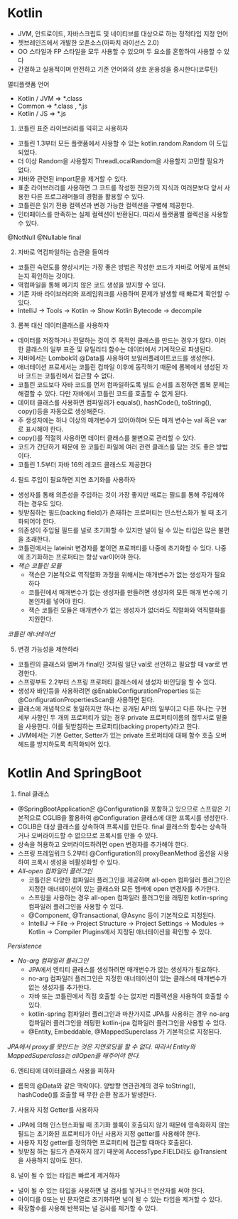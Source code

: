 # Kotlin #

- JVM, 안드로이드, 자바스크립트 및  네이티브를 대상으로 하는 정적타입 지정 언어
- 젯브레인즈에서 개발한 오픈소스(아파치 라이선스 2.0)
- OO 스타일과 FP 스타일을 모두 사용할 수 있으며 두 요소를 혼합하여 사용할 수 있다
- 간결하고 실용적이며 안전하고 기존 언어와의 상호 운용성을 중시한다(코루틴)

멀티플랫폼 언어
- Kotlin / JVM => *.class
- Common => *.class , *.js
- Kotlin / JS => *.js

1. 코틀린 표준 라이브러리를 익히고 사용하자
- 코틀린 1.3부터 모든 플랫폼에서 사용할 수 있는 kotlin.random.Random 이 도입되었다.
- 더 이상 Random을 사용할지 ThreadLocalRandom을 사용할지 고민할 필요가 없다.
- 자바와 관련된 import문을 제거할 수 있다.
- 표준 라이브러리를 사용하면 그 코드를 작성한 전문가의 지식과 여러분보다 앞서 사용한 다른 프로그래머들의 경험을 활용할 수 있다.
- 코틀린은 읽기 전용 컬렉션과 변경 가능한 컬렉션을 구별해 제공한다.
- 인터페이스를 만족하는 실제 컬렉션이 반환된다. 따라서 플랫폼별 컬렉션을 사용할 수 있다.

@NotNull
@Nullable
final

2. 자바로 역컴파일하는 습관을 들여라
- 코틀린 숙련도를 향상시키는 가장 좋은 방법은 작성한 코드가 자바로 어떻게 표현되는지 확인하는 것이다.
- 역컴파일을 통해 예기치 않은 코드 생성을 방지할 수 있다.
- 기존 자바 라이브러리와 프레임워크를 사용하며 문제가 발생할 때 빠르게 확인할 수 있다.
- IntelliJ -> Tools -> Kotlin -> Show Kotlin Bytecode -> decompile

3. 롬복 대신 데이터클래스를 사용하자
- 데이터를 저장하거나 전달하는 것이 주 목적인 클래스를 만드는 경우가 많다. 이러한 클래스의 일부 표준 및 유틸리티 함수는 데이터에서 기계적으로 파생된다.
- 자바에서는 Lombok의 @Data를 사용하여 보일러플레이트코드를 생성한다.
- 애너테이션 프로세서는 코틀린 컴파일 이후에 동작하기 때문에 롬복에서 생성된 자바 코드는 코틀린에서 접근할 수 없다.
- 코틀린 코드보다 자바 코드를 먼저 컴파일하도록 빌드 순서를 조정하면 롬복 문제는 해결할 수 있다. 다만 자바에서 코틀린 코드를 호출할 수 없게 된다.
- 데이터 클래스를 사용하면 컴파일러가 equals(), hashCode(), toString(), copy()등을 자동으로 생성해준다.
- 주 생성자에는 하나 이상의 매개변수가 있어야하며 모든 매개 변수는 val 혹은 var 로 표시해야 한다.
- copy()를 적절히 사용하면 데이터 클래스를 불변으로 관리할 수 있다.
- 코드가 간단하기 때문에 한 코틀린 파일에 여러 관련 클래스를 담는 것도 좋은 방법이다.
- 코틀린 1.5부터 자바 16의 레코드 클래스도 제공한다

4. 필드 주입이 필요하면 지연 초기화를 사용하자
- 생성자를 통해 의존성을 주입하는 것이 가장 좋지만 때로는 필드를 통해 주입해야 하는 경우도 있다.
- 뒷받침하는 필드(backing field)가 존재하는 프로퍼티는 인스턴스화가 될 때 초기화되어야 한다.
- 의존성이 주입될 필드를 널로 초기화할 수 있지만 널이 될 수 있는 타입은 많은 불편을 초래한다.
- 코틀린에서는 lateinit 변경자를 붙이면 프로퍼티를 나중에 초기화할 수 있다. 나중에 초기화하는 프로퍼티는 항상 var이어야 한다.
- *잭슨 코틀린 모듈*
  - 잭슨은 기본적으로 역직렬화 과정을 위해서는 매개변수가 없는 생성자가 필요하다
  - 코틀린에서 매개변수가 없는 생성자를 만들려면 생성자의 모든 매개 변수에 기본인자를 넣어야 한다.
  - 잭슨 코틀린 모듈은 매개변수가 없는 생성자가 없더라도 직렬화와 역직렬화를 지원한다.

*코틀린 애너테이션*

5. 변경 가능성을 제한하라
- 코틀린의 클래스와 멤버가 final인 것처림 일단 val로 선언하고 필요할 때 var로 변경한다.
- 스프링부트 2.2부터 스프링 프로퍼티 클래스에서 생성자 바인딩을 할 수 있다.
- 생성자 바인등을 사용하려면 @EnableConfigurationProperties 또는 @ConfigurationPropertiesScan을 사용하면 된다.
- 클래스에 개념적으로 동일하지만 하나는 공개된 API의 일부이고 다른 하나는 구현 세부 사항인 두 개의 프로퍼티가 있는 경우 private 프로퍼티이름의 접두사로 밑줄을 사용한다. 이를 뒷받침하는 프로퍼티(backing property)라고 한다.
- JVM에서는 기본 Getter, Setter가 있는 private 프로퍼티에 대해 함수 호출 오버헤드를 방지하도록 최적화되어 있다.





# Kotlin And SpringBoot #

1. final 클래스
- @SpringBootApplication은 @Configuration을 포함하고 있으므로 스프링은 기본적으로 CGLIB을 활용하여 @Configuration 클래스에 대한 프록시를 생성한다.
- CGLIB은 대상 클래스를 상속하여 프록시를 만든다. final 클래스와 함수는 상속하거나 오버라이드할 수 없으므로 프록시를 만들 수 있다.
- 상속을 허용하고 오버라이드하려면 open 변경자를 추가해야 한다.
- 스프링 프레임워크 5.2부터 @Configuration의 proxyBeanMethod 옵션을 사용하여 프록시 생성을 비활성화할 수 있다.
- *All-open 컴파일러 플러그인*
  - 코틀린은 다양한 컴파일러 플러그인을 제공하며 all-open 컴파일러 플러그인은 지정한 애너테이션이 있는 클래스와 모든 멤버에 open 변경자를 추가한다.
  - 스프링을 사용하는 경우 all-open 컴파일러 플러그인을 래핑한 kotlin-spring 컴파일러 플러그인을 사용할 수 있다.
  - @Component, @Transactional, @Async 등이 기본적으로 지정된다.
  - IntelliJ -> File -> Project Structure -> Project Settings -> Modules -> Kotlin -> Compiler Plugins에서 지정된 애너테이션을 확인할 수 있다.


*Persistence*
- *No-arg 컴파일러 플러그인*
  - JPA에서 엔티티 클래스를 생성하려면 매개변수가 없는 생성자가 필요하다.
  - no-arg 컴파일러 플러그인은 지정한 애너테이션이 있는 클래스에 매개변수가 없는 생성자를 추가한다.
  - 자바 또는 코틀린에서 직접 호출할 수는 없지만 리플렉션을 사용하여 호출할 수 있다.
  - kotlin-spring 컴파일러 플러그인과 마찬가지로 JPA를 사용하는 경우 no-arg컴파일러 플러그인을 래핑한 kotlin-jpa 컴파일러 플러그인을 사용할 수 있다.
  - @Entity, Embeddable, @MappedSuperclass 가 기본적으로 지정된다.

*JPA에서 proxy를 못만드는 것은 지연로딩을 할 수 없다.*
*따라서 Entity와 MappedSuperclass는 allOpen을 해주어야 한다.*

6. 엔티티에 데이터클래스 사용을 피하자
- 롬복의 @Data와 같은 맥락이다. 양방향 연관관계의 경우 toString(), hashCode()를 호출할 때 무한 순환 참조가 발생한다.

7. 사용자 지정 Getter를 사용하자
- JPA에 의해 인스턴스화될 때 초기화 블록이 호출되지 않기 때문에 영속화하지 않는 필드는 초기화된 프로퍼티가 아닌 사용자 지정 getter를 사용해야 한다.
- 사용자 지정 getter를 정의하면 프로퍼티에 접근할 때마다 호출된다.
- 뒷받침 하는 필드가 존재하지 않기 때문에 AccessType.FIELD라도 @Transient을 사용하지 않아도 된다.

8. 널이 될 수 있는 타입은 빠르게 제거하자
- 널이 될 수 있는 타입을 사용하면 널 검사를 넣거나 !! 연산자를 써야 한다.
- 아이디를 0또는 빈 문자열로 초기화하면 널이 될 수 있는 타입을 제거할 수 있다.
- 확장함수를 사용해 반복되는 널 검사를 제거할 수 있다.

